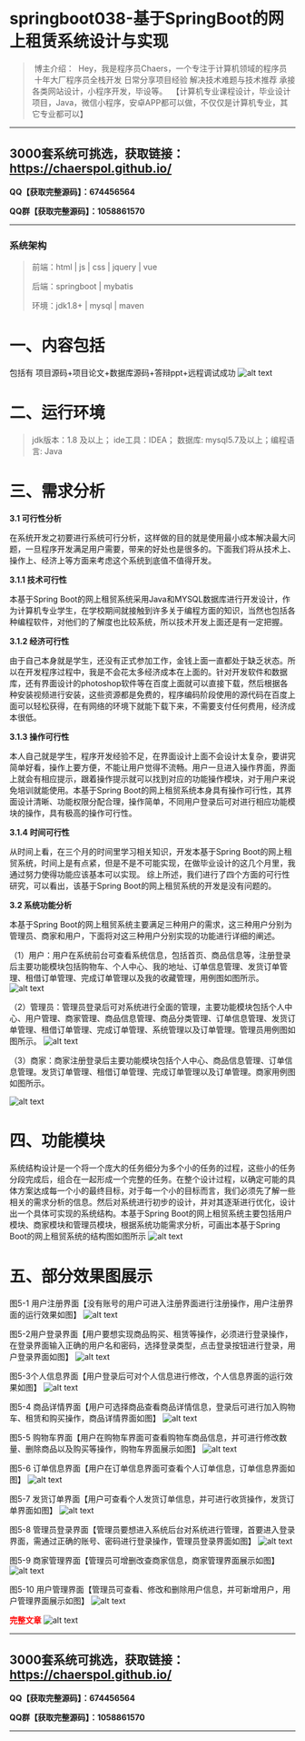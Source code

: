 # springboot038-基于SpringBoot的网上租赁系统设计与实现

>  博主介绍：
>  Hey，我是程序员Chaers，一个专注于计算机领域的程序员
>  十年大厂程序员全栈开发‍ 日常分享项目经验 解决技术难题与技术推荐 承接各类网站设计，小程序开发，毕设等。
>  【计算机专业课程设计，毕业设计项目，Java，微信小程序，安卓APP都可以做，不仅仅是计算机专业，其它专业都可以】

<hr>

## 3000套系统可挑选，获取链接：https://chaerspol.github.io/

<p size="5" color="red"><b>QQ【获取完整源码】：674456564</b></p>

<p size="5" color="red"><b>QQ群【获取完整源码】：1058861570</b></p>

<hr>

### 系统架构

> 前端：html | js | css | jquery | vue
>
> 后端：springboot | mybatis
> 
> 环境：jdk1.8+ | mysql | maven

# 一、内容包括
包括有  项目源码+项目论文+数据库源码+答辩ppt+远程调试成功
![alt text](images/image.png)

# 二、运行环境

> jdk版本：1.8 及以上； ide工具：IDEA； 数据库: mysql5.7及以上；编程语言: Java

# 三、需求分析

**3.1 可行性分析**

在系统开发之初要进行系统可行分析，这样做的目的就是使用最小成本解决最大问题，一旦程序开发满足用户需要，带来的好处也是很多的。下面我们将从技术上、操作上、经济上等方面来考虑这个系统到底值不值得开发。

**3.1.1 技术可行性**

本基于Spring Boot的网上租贸系统采用Java和MYSQL数据库进行开发设计，作为计算机专业学生，在学校期间就接触到许多关于编程方面的知识，当然也包括各种编程软件，对他们的了解度也比较系统，所以技术开发上面还是有一定把握。

**3.1.2 经济可行性**

由于自己本身就是学生，还没有正式参加工作，金钱上面一直都处于缺乏状态。所以在开发程序过程中，我是不会花太多经济成本在上面的。针对开发软件和数据库，还有界面设计的photoshop软件等在百度上面就可以直接下载，然后根据各种安装视频进行安装，这些资源都是免费的，程序编码阶段使用的源代码在百度上面可以轻松获得，在有网络的环境下就能下载下来，不需要支付任何费用，经济成本很低。

**3.1.3 操作可行性**

本人自己就是学生，程序开发经验不足，在界面设计上面不会设计太复杂，要讲究简单好看，操作上要方便，不能让用户觉得不流畅。用户一旦进入操作界面，界面上就会有相应提示，跟着操作提示就可以找到对应的功能操作模块，对于用户来说免培训就能使用。本基于Spring Boot的网上租贸系统本身具有操作可行性，其界面设计清晰、功能权限分配合理，操作简单，不同用户登录后可对进行相应功能模块的操作，具有极高的操作可行性。

**3.1.4 时间可行性**

从时间上看，在三个月的时间里学习相关知识，开发本基于Spring Boot的网上租贸系统，时间上是有点紧，但是不是不可能实现，在做毕业设计的这几个月里，我通过努力使得功能应该基本可以实现。
综上所述，我们进行了四个方面的可行性研究，可以看出，该基于Spring Boot的网上租贸系统的开发是没有问题的。

**3.2 系统功能分析**

本基于Spring Boot的网上租贸系统主要满足三种用户的需求，这三种用户分别为管理员、商家和用户，下面将对这三种用户分别实现的功能进行详细的阐述。

（1）用户：用户在系统前台可查看系统信息，包括首页、商品信息等，注册登录后主要功能模块包括购物车、个人中心、我的地址、订单信息管理、发货订单管理、租借订单管理、完成订单管理以及我的收藏管理，用例图如图所示。
![alt text](images/image-1.png)

（2）管理员：管理员登录后可对系统进行全面的管理，主要功能模块包括个人中心、用户管理、商家管理、商品信息管理、商品分类管理、订单信息管理、发货订单管理、租借订单管理、完成订单管理、系统管理以及订单管理。管理员用例图如图所示。
![alt text](images/image-2.png)

（3）商家：商家注册登录后主要功能模块包括个人中心、商品信息管理、订单信息管理。发货订单管理、租借订单管理、完成订单管理以及订单管理。商家用例图如图所示。

![alt text](images/image-3.png)

# 四、功能模块

系统结构设计是一个将一个庞大的任务细分为多个小的任务的过程，这些小的任务分段完成后，组合在一起形成一个完整的任务。在整个设计过程，以确定可能的具体方案达成每一个小的最终目标，对于每一个小的目标而言，我们必须先了解一些相关的需求分析的信息。然后对系统进行初步的设计，并对其逐渐进行优化，设计出一个具体可实现的系统结构。本基于Spring Boot的网上租贸系统主要包括用户模块、商家模块和管理员模块，根据系统功能需求分析，可画出本基于Spring Boot的网上租贸系统的结构图如图所示
![alt text](images/image-4.png)

# 五、部分效果图展示

图5-1 用户注册界面【没有账号的用户可进入注册界面进行注册操作，用户注册界面的运行效果如图】
![alt text](images/image-5.png)

图5-2用户登录界面【用户要想实现商品购买、租赁等操作，必须进行登录操作，在登录界面输入正确的用户名和密码，选择登录类型，点击登录按钮进行登录，用户登录界面如图】
![alt text](images/image-6.png)

图5-3个人信息界面【用户登录后可对个人信息进行修改，个人信息界面的运行效果如图】
![alt text](images/image-7.png)

图5-4 商品详情界面【用户可选择商品查看商品详情信息，登录后可进行加入购物车、租赁和购买操作，商品详情界面如图】
![alt text](images/image-8.png) 

图5-5 购物车界面【用户在购物车界面可查看购物车商品信息，并可进行修改数量、删除商品以及购买等操作，购物车界面展示如图】
![alt text](images/image-9.png)

图5-6 订单信息界面【用户在订单信息界面可查看个人订单信息，订单信息界面如图】
![alt text](images/image-10.png)

图5-7 发货订单界面【用户可查看个人发货订单信息，并可进行收货操作，发货订单界面如图】
![alt text](images/image-11.png)

图5-8 管理员登录界面【管理员要想进入系统后台对系统进行管理，首要进入登录界面，需通过正确的账号、密码进行登录操作，管理员登录界面如图】
![alt text](images/image-12.png)

图5-9 商家管理界面【管理员可增删改查商家信息，商家管理界面展示如图】
![alt text](images/image-13.png)

图5-10 用户管理界面【管理员可查看、修改和删除用户信息，并可新增用户，用户管理界面展示如图】
![alt text](images/image-14.png)

 <font  color="red"><b>完整文章</b></font>
![alt text](images/image-15.png)

 <hr>

## 3000套系统可挑选，获取链接：https://chaerspol.github.io/

<p size="5" color="red"><b>QQ【获取完整源码】：674456564</b></p>

<p size="5" color="red"><b>QQ群【获取完整源码】：1058861570</b></p>

<hr>